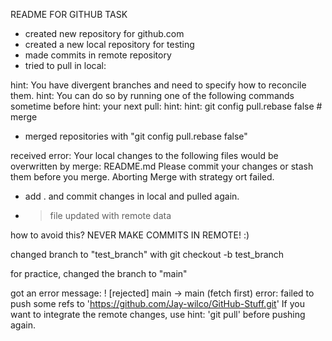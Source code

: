 README FOR GITHUB TASK

- created new repository for github.com
- created a new local repository for testing
- made commits in remote repository
- tried to pull in local:

hint: You have divergent branches and need to specify how to reconcile them.
hint: You can do so by running one of the following commands sometime before
hint: your next pull:
hint:
hint: git config pull.rebase false # merge

- merged repositories with "git config pull.rebase false"

received error: Your local changes to the following files would be overwritten by merge:
README.md
Please commit your changes or stash them before you merge.
Aborting
Merge with strategy ort failed.

- add . and commit changes in local and pulled again.
- > file updated with remote data

how to avoid this? NEVER MAKE COMMITS IN REMOTE! :)

changed branch to "test_branch" with git checkout -b test_branch

for practice, changed the branch to "main"

got an error message: ! [rejected] main -> main (fetch first)
error: failed to push some refs to 'https://github.com/Jay-wilco/GitHub-Stuff.git'
If you want to integrate the remote changes, use
hint: 'git pull' before pushing again.

